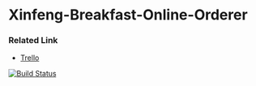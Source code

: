 # Xinfeng-Breakfast-Online-Orderer

### Related Link

- [Trello](https://trello.com/b/PIKKNgiY/xinfeng-breakfast-online-orderer)

[![Build Status](https://travis-ci.com/a129123659/Xinfeng-Breakfast-Online-Orderer.svg?branch=LuoJie)](https://travis-ci.com/a129123659/Xinfeng-Breakfast-Online-Orderer)
